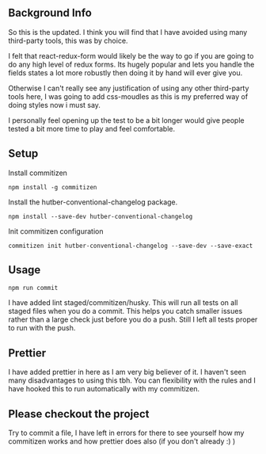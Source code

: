 ## Background Info

So this is the updated. I think you will find that I have avoided using many third-party tools, this was by choice.

I felt that react-redux-form would likely be the way to go if you are going to do any high level of redux forms. Its hugely popular and lets you handle the fields states a lot more robustly then doing it by hand will ever give you.

Otherwise I can't really see any justification of using any other third-party tools here, I was going to add css-moudles as this is my preferred way of doing styles now i must say.

I personally feel opening up the test to be a bit longer would give people tested a bit more time to play and feel comfortable.

## Setup
Install commitizen

`npm install -g commitizen`

Install the hutber-conventional-changelog package.

`npm install --save-dev hutber-conventional-changelog`

Init commitizen configuration

`commitizen init hutber-conventional-changelog --save-dev --save-exact`


## Usage

`npm run commit`

I have added lint staged/commitizen/husky. This will run all tests on all staged files when you do a commit. This helps you catch smaller issues rather than a large check just before you do a push. Still I left all tests proper to run with the push.

## Prettier

I have added prettier in here as I am very big believer of it. I haven't seen many disadvantages to using this tbh. You can flexibility with the rules and I have hooked this to run automatically with my commitizen. 

## Please checkout the project

Try to commit a file, I have left in errors for there to see yourself how my commitizen works and how prettier does also (if you don't already :) ) 

